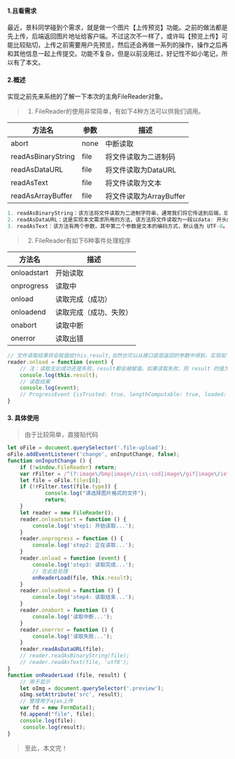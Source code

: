 #### 1.且看需求
最近，景科同学碰到个需求，就是做一个图片【上传预览】功能。之前的做法都是先上传，后端返回图片地址给客户端。不过这次不一样了，或许叫【预览上传】可能比较贴切，上传之前需要用户先预览，然后还会再做一系列的操作，操作之后再和其他信息一起上传提交。功能不复杂，但是以前没用过，好记性不如小笔记，所以有了本文。
#### 2.概述
实现之前先来系统的了解一下本次的主角FileReader对象。
> 1. FileReader的使用非常简单，有如下4种方法可以供我们调用。

方法名 | 参数 | 描述
---|---|---
abort | none | 中断读取
readAsBinaryString | file | 将文件读取为二进制码
readAsDataURL | file | 	将文件读取为DataURL
readAsText | file | 将文件读取为文本
readAsArrayBuffer | file | 将文件读取为ArrayBuffer

```javascript
1. readAsBinaryString：该方法将文件读取为二进制字符串，通常我们将它传送到后端，后端可以通过这段字符串存储文件。
2. readAsDataURL：这是实现本文需求所用的方法，该方法将文件读取为一段以data: 开头的字符串，这段字符串的实质就是 Data URL，Data URL是一种将小文件直接嵌入文档的方案。这里的小文件通常是指图像与 html 等格式的文件。
3. readAsText：该方法有两个参数，其中第二个参数是文本的编码方式，默认值为 UTF-8。这个方法非常容易理解，将文件以文本方式读取，读取的结果即是这个文本文件中的内容。
```
> 2. FileReader有如下6种事件处理程序

方法名 | 描述
---|---
onloadstart | 开始读取
onprogress | 读取中
onload | 读取完成（成功）
onloadend | 读取完成（成功、失败）
onabort | 读取中断
onerror | 读取出错
```javascript
// 文件读取结果将会赋值给this.result,当然也可以从接口底层返回的参数中得到，实现如下：
reader.onload = function (event) {
    // 注：读取无论成功还是失败，result都会被赋值，如果读取失败，则 result 的值为 null
    console.log(this.result);
    // 读取结果
    console.log(event);
    // ProgressEvent {isTrusted: true, lengthComputable: true, loaded: 346, total: 346, type: "load",…}
}
```
#### 3. 具体使用
> 由于比较简单，直接贴代码
```javascript
let oFile = document.querySelector('.file-upload');
oFile.addEventListener('change', onInputChange, false);
function onInputChange () {
	if (!window.FileReader) return;
	var rFilter = /^(?:image\/bmp|image\/cis\-cod|image\/gif|image\/ief|image\/jpeg|image\/jpeg|image\/jpeg|image\/pipeg|image\/png|image\/svg\+xml|image\/tiff|image\/x\-cmu\-raster|image\/x\-cmx|image\/x\-icon|image\/x\-portable\-anymap|image\/x\-portable\-bitmap|image\/x\-portable\-graymap|image\/x\-portable\-pixmap|image\/x\-rgb|image\/x\-xbitmap|image\/x\-xpixmap|image\/x\-xwindowdump)$/i;
	let file = oFile.files[0];
	if (!rFilter.test(file.type)) {
			console.log("请选择图片格式的文件");
			return;
	}
	let reader = new FileReader();
	reader.onloadstart = function () {
		console.log('step1: 开始读取...');
	}
	reader.onprogress = function () {
		console.log('step2: 正在读取...');
	}
	reader.onload = function (event) {
		console.log('step3: 读取完成...');
		// 在此处处理
		onReaderLoad(file, this.result);
	}
	reader.onloadend = function () {
		console.log('step4: 读取结束...');
	}
	reader.onabort = function () {
		console.log('读取中断...');
	}
	reader.onerror = function () {
		console.log('读取失败...');
	}
	reader.readAsDataURL(file);
	// reader.readAsBinaryString(file);
	// reader.readAsText(file, 'utf8');
}
function onReaderLoad (file, result) {
	// 用于显示
	let oImg = document.querySelector('.preview');
	oImg.setAttribute('src', result);
	// 整理用于ajax上传
	var fd = new FormData();
    fd.append("file", file);
    console.log(file);
     console.log(result);
}
```
> 至此，本文完！





